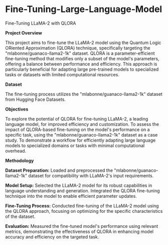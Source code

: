 # Fine-Tuning-Large-Language-Model

Fine-Tuning LLaMA-2 with QLORA 

**Project Overview**

This project aims to fine-tune the LLaMA-2 model using the Quantum Logic ORiented Approximation (QLORA) technique, specifically targeting the "mlabonne/guanaco-llama2-1k" dataset. QLORA is a parameter-efficient fine-tuning method that modifies only a subset of the model's parameters, offering a balance between performance and efficiency. This approach is particularly beneficial for adapting large pre-trained models to specialized tasks or datasets with limited computational resources.

**Dataset**

The fine-tuning process utilizes the "mlabonne/guanaco-llama2-1k" dataset from Hugging Face Datasets.

**Objectives**

To explore the potential of QLORA for fine-tuning LLaMA-2, a leading language model, for improved efficiency and customization.
To assess the impact of QLORA-based fine-tuning on the model's performance on a specific task, using the "mlabonne/guanaco-llama2-1k" dataset as a case study.
To demonstrate a workflow for efficiently adapting large language models to specialized domains or tasks with minimal computational overhead.

**Methodology**

**Dataset Preparation:** Loaded and preprocessed the "mlabonne/guanaco-llama2-1k" dataset for compatibility with LLaMA-2's input requirements.

**Model Setup:** Selected the LLaMA-2 model for its robust capabilities in language understanding and generation. Integrated the QLORA fine-tuning technique into the model to enable efficient parameter updates.

**Fine-Tuning Process:** Conducted fine-tuning of the LLaMA-2 model using the QLORA approach, focusing on optimizing for the specific characteristics of the dataset.

**Evaluation:** Measured the fine-tuned model's performance using relevant metrics, demonstrating the effectiveness of QLORA in enhancing model accuracy and efficiency on the targeted task.

